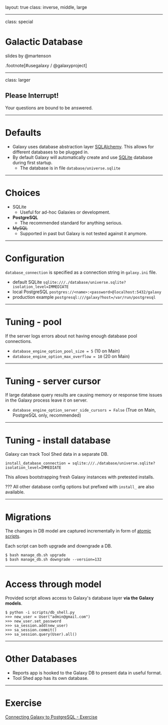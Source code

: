 layout: true
class: inverse, middle, large

---
class: special
# Galactic Database

slides by @martenson

.footnote[\#usegalaxy / @galaxyproject]

---
class: larger

## Please Interrupt!
Your questions are bound to be answered.

---
# Defaults

* Galaxy uses database abstraction layer [SQLAlchemy](http://www.sqlalchemy.org/). This allows for different databases to be plugged in.
* By default Galaxy will automatically create and use [SQLite](https://sqlite.org/) database during first startup.
  * The database is in file `database/universe.sqlite`

---
# Choices

* SQLite
  * Useful for ad-hoc Galaxies or development.
* **PostgreSQL**
  * The recommended standard for anything serious.
* ~~MySQL~~
  * Supported in past but Galaxy is not tested against it anymore.

---
# Configuration

`database_connection` is specified as a connection string in `galaxy.ini` file.
  * default SQLite `sqlite:///./database/universe.sqlite?isolation_level=IMMEDIATE`
  * local PostgreSQL `postgres://<name>:<password>@localhost:5432/galaxy`
  * production example `postgresql:///galaxy?host=/var/run/postgresql`

---
# Tuning - pool

If the server logs errors about not having enough database pool connections.
* `database_engine_option_pool_size = 5` (10 on Main)
* `database_engine_option_max_overflow = 10` (20 on Main)

---
# Tuning - server cursor

If large database query results are causing memory or response time issues in the Galaxy process leave it on server.
* `database_engine_option_server_side_cursors = False` (True on Main, PostgreSQL only, recommended)

---
# Tuning - install database

Galaxy can track Tool Shed data in a separate DB.

```shell
install_database_connection = sqlite:///./database/universe.sqlite?isolation_level=IMMEDIATE
```

This allows bootstrapping fresh Galaxy instances with pretested installs.

???
All other database config options but prefixed with `install_` are also available.

---
# Migrations

The changes in DB model are captured incrementally in form of [atomic scripts](https://github.com/galaxyproject/galaxy/tree/dev/lib/galaxy/model/migrate/versions).

Each script can both upgrade and downgrade a DB.

```shell
$ bash manage_db.sh upgrade
$ bash manage_db.sh downgrade --version=132
```

---
# Access through model

Provided script allows access to Galaxy's database layer **via the Galaxy models**.

```shell
$ python -i scripts/db_shell.py
>>> new_user = User("admin@gmail.com")
>>> new_user.set_password
>>> sa_session.add(new_user)
>>> sa_session.commit()
>>> sa_session.query(User).all()
```

---
# Other Databases

* Reports app is hooked to the Galaxy DB to present data in useful format.
* Tool Shed app has its own database.

---
# Exercise

[Connecting Galaxy to PostgreSQL - Exercise](https://github.com/martenson/dagobah-training/blob/master/intro/03-databases/ex1-postgres.md)
